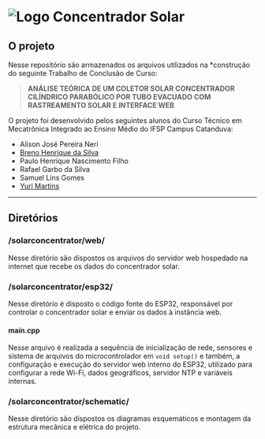 # ![Logo](https://concentradorsolar.vercel.app/files/images/gota.png) Concentrador Solar

## O projeto

Nesse repositório são armazenados os arquivos utilizados na *construção do seguinte Trabalho de Conclusão de Curso:

> **ANÁLISE TEÓRICA DE UM COLETOR SOLAR CONCENTRADOR CILÍNDRICO PARABÓLICO POR TUBO EVACUADO COM RASTREAMENTO SOLAR E INTERFACE WEB**


O projeto foi desenvolvido pelos seguintes alunos do Curso Técnico em Mecatrônica Integrado ao Ensino Médio do IFSP Campus Catanduva:

- Alison José Pereira Neri
- [Breno Henrique da Silva](http://github.com/br3n0henrique "Breno Henrique da Silva")
- Paulo Henrique Nascimento Filho
- Rafael Garbo da Silva
- Samuel Lins Gomes
- [Yuri Martins](http://github.com/Stecken "Yuri Martins")

------------

## Diretórios
###  /solarconcentrator/web/
Nesse diretório são dispostos os arquivos do servidor web hospedado na internet que recebe os dados do concentrador solar.


### /solarconcentrator/esp32/
Nesse diretório é disposto o código fonte do ESP32, responsável por controlar o concentrador solar e enviar os dados à instância web.
#### main.cpp
Nesse arquivo é realizada a sequência de inicialização de rede, sensores e sistema de arquivos do microcontrolador em ```void setup()``` e também, a configuração e execução do servidor web interno do ESP32, utilizado para configurar a rede Wi-Fi, dados geográficos, servidor NTP e variáveis internas.

### /solarconcentrator/schematic/
Nesse diretório são dispostos os diagramas esquemáticos e montagem da estrutura mecânica e elétrica do projeto.

